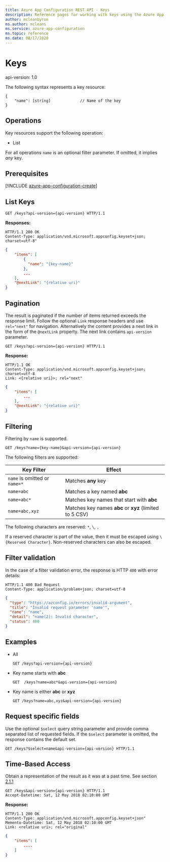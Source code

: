 ```yaml
---
title: Azure App Configuration REST API - Keys
description: Reference pages for working with keys using the Azure App Configuration REST API
author: mcleanbyron
ms.author: mcleans
ms.service: azure-app-configuration
ms.topic: reference
ms.date: 08/17/2020
---
```


# Keys

api-version: 1.0

The following syntax represents a key resource:

```http
{
    "name": [string]             // Name of the key
}
```

## Operations

Key resources support the following operation:

- List

For all operations `name` is an optional filter parameter. If omitted, it implies *any* key.

## Prerequisites

[!INCLUDE [azure-app-configuration-create](../../includes/azure-app-configuration-rest-api-prereqs.md)]

## List Keys

```http
GET /keys?api-version={api-version} HTTP/1.1
```

**Responses:**

```http
HTTP/1.1 200 OK
Content-Type: application/vnd.microsoft.appconfig.keyset+json; charset=utf-8"
```

```json
{
    "items": [
        {
          "name": "{key-name}"
        },
        ...
    ],
    "@nextLink": "{relative uri}"
}
```

## Pagination

The result is paginated if the number of items returned exceeds the response limit. Follow the optional `Link` response headers and use `rel="next"` for navigation. Alternatively the content provides a next link in the form of the `@nextLink` property. The next link contains `api-version` parameter.

```http
GET /keys?api-version={api-version} HTTP/1.1
```

**Response:**

```http
HTTP/1.1 OK
Content-Type: application/vnd.microsoft.appconfig.keyset+json; charset=utf-8
Link: <{relative uri}>; rel="next"
```

```json
{
    "items": [
        ...
    ],
    "@nextLink": "{relative uri}"
}
```

## Filtering

Filtering by ```name``` is supported.

```http
GET /keys?name={key-name}&api-version={api-version}
```

The following filters are supported:

|Key Filter|Effect|
|--|--|
|`name` is omitted or `name=*`|Matches **any** key|
|`name=abc`|Matches a key named  **abc**|
|`name=abc*`|Matches key names that start with **abc**|
|`name=abc,xyz`|Matches key names **abc** or **xyz** (limited to 5 CSV)|

The following characters are reserved: `*`, `\`, `,`

If a reserved character is part of the value, then it must be escaped using `\{Reserved Character}`. Non-reserved characters can also be escaped.

## Filter validation

In the case of a filter validation error, the response is HTTP `400` with error details:

```http
HTTP/1.1 400 Bad Request
Content-Type: application/problem+json; charset=utf-8
```

```json
{
  "type": "https://azconfig.io/errors/invalid-argument",
  "title": "Invalid request parameter 'name'",
  "name": "name",
  "detail": "name(2): Invalid character",
  "status": 400
}
```

## Examples

- All

    ```http
    GET /keys?api-version={api-version}
    ```

- Key name starts with **abc**

    ```http
    GET  /keys?name=abc*&api-version={api-version}
    ```

- Key name is either **abc** or **xyz**

    ```http
    GET /keys?name=abc,xyz&api-version={api-version}
    ```

## Request specific fields

Use the optional `$select` query string parameter and provide comma separated list of requested fields. If the `$select` parameter is omitted, the response contains the default set.

```http
GET /keys?$select=name&api-version={api-version} HTTP/1.1
```

## Time-Based Access

Obtain a representation of the result as it was at a past time. See section [2.1.1](https://tools.ietf.org/html/rfc7089#section-2.1)

```http
GET /keys&api-version={api-version} HTTP/1.1
Accept-Datetime: Sat, 12 May 2018 02:10:00 GMT
```

**Response:**

```http
HTTP/1.1 200 OK
Content-Type: application/vnd.microsoft.appconfig.keyset+json"
Memento-Datetime: Sat, 12 May 2018 02:10:00 GMT
Link: <relative uri>; rel="original"
```

```json
{
    "items": [
        ....
    ]
}
```
